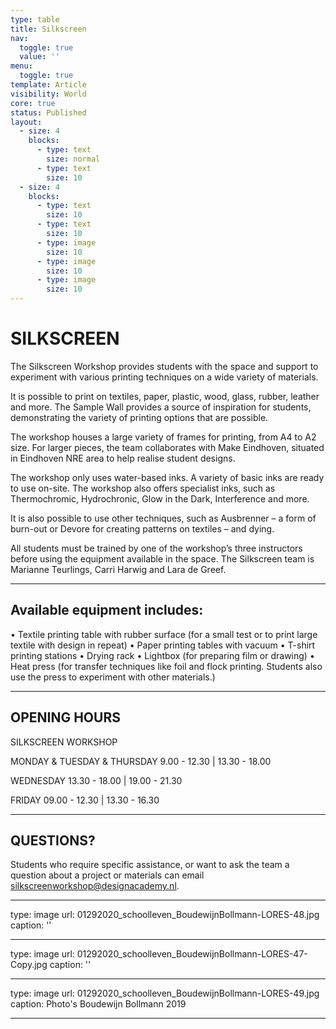 ```yaml
---
type: table
title: Silkscreen
nav:
  toggle: true
  value: ''
menu:
  toggle: true
template: Article
visibility: World
core: true
status: Published
layout:
  - size: 4
    blocks:
      - type: text
        size: normal
      - type: text
        size: 10
  - size: 4
    blocks:
      - type: text
        size: 10
      - type: text
        size: 10
      - type: image
        size: 10
      - type: image
        size: 10
      - type: image
        size: 10
---
```


# SILKSCREEN

The Silkscreen Workshop provides students with the space and support to experiment with various printing techniques on a wide variety of materials.

It is possible to print on textiles, paper, plastic, wood, glass, rubber, leather and more. The Sample Wall provides a source of inspiration for students, demonstrating the variety of printing options that are possible.

The workshop houses a large variety of frames for printing, from A4 to A2 size. For larger pieces, the team collaborates with Make Eindhoven, situated in Eindhoven NRE area to help realise student designs.

The workshop only uses water-based inks. A variety of basic inks are ready to use on-site. The workshop also offers specialist inks, such as Thermochromic, Hydrochronic, Glow in the Dark, Interference and more.

It is also possible to use other techniques, such as Ausbrenner – a form of burn-out or Devore for creating patterns on textiles – and dying.

All students must be trained by one of the workshop’s three instructors before using the equipment available in the space. The Silkscreen team is Marianne Teurlings, Carri Harwig and Lara de Greef.

---

## Available equipment includes:

• Textile printing table with rubber surface (for a small test or to print large textile with design in repeat)
• Paper printing tables with vacuum
• T-shirt printing stations
• Drying rack
• Lightbox (for preparing film or drawing)
• Heat press (for transfer techniques like foil and flock printing. Students also use the press to experiment with other materials.)

---

## OPENING HOURS

SILKSCREEN WORKSHOP 

MONDAY & TUESDAY & THURSDAY 
9.00 - 12.30 | 13.30 - 18.00

WEDNESDAY
13.30 - 18.00 | 19.00 - 21.30

FRIDAY
09.00 - 12.30 | 13.30 - 16.30

---

## QUESTIONS?

Students who require specific assistance, or want to ask the team a question about a project or materials can email <silkscreenworkshop@designacademy.nl>.

---

type: image
url: 01292020_schoolleven_BoudewijnBollmann-LORES-48.jpg
caption: ''

---

type: image
url: 01292020_schoolleven_BoudewijnBollmann-LORES-47-Copy.jpg
caption: ''

---

type: image
url: 01292020_schoolleven_BoudewijnBollmann-LORES-49.jpg
caption: Photo's Boudewijn Bollmann 2019

---
